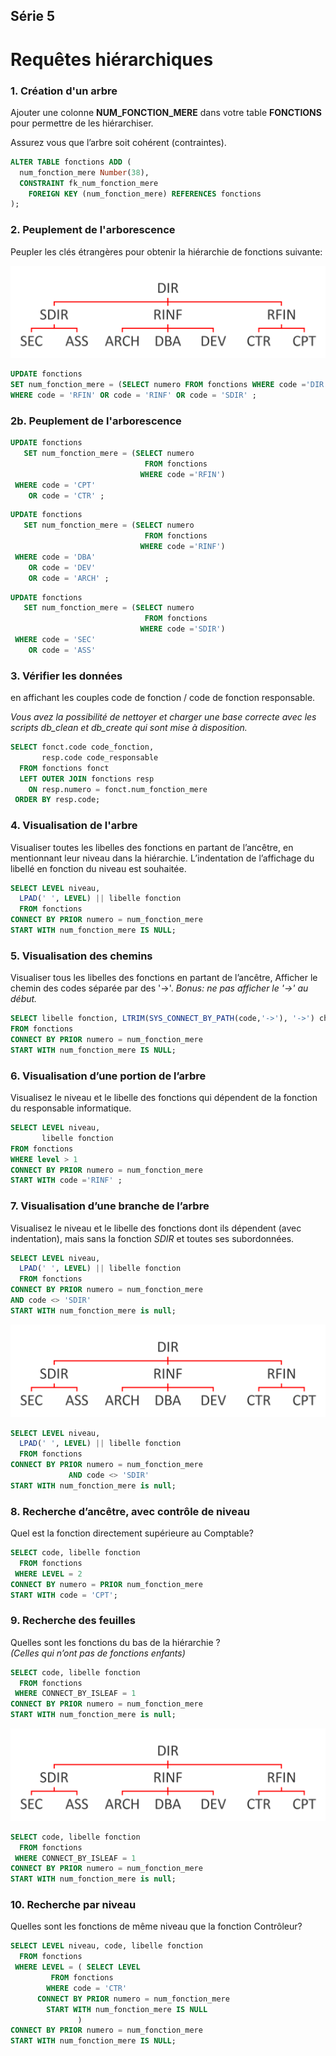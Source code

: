 ## Série 5
# Requêtes hiérarchiques




### 1. Création d'un arbre

Ajouter une colonne **NUM_FONCTION_MERE** dans votre table **FONCTIONS** pour permettre de les hiérarchiser.

Assurez vous que l’arbre soit cohérent (contraintes).
<!-- .element class="warn" -->

```sql
ALTER TABLE fonctions ADD (
  num_fonction_mere Number(38),
  CONSTRAINT fk_num_fonction_mere
    FOREIGN KEY (num_fonction_mere) REFERENCES fonctions
);
```
<!-- .element class="fragment" -->




### 2. Peuplement de l'arborescence

Peupler les clés étrangères pour obtenir la hiérarchie de fonctions suivante:

![](/images/requetes_hierarchiques/org_fonctions.png)

```sql
UPDATE fonctions
SET num_fonction_mere = (SELECT numero FROM fonctions WHERE code ='DIR')
WHERE code = 'RFIN' OR code = 'RINF' OR code = 'SDIR' ;
```
<!-- .element class="fragment" -->



### 2b. Peuplement de l'arborescence

```sql
UPDATE fonctions 
   SET num_fonction_mere = (SELECT numero
                              FROM fonctions
                             WHERE code ='RFIN')
 WHERE code = 'CPT'
    OR code = 'CTR' ;
```

```sql
UPDATE fonctions 
   SET num_fonction_mere = (SELECT numero
                              FROM fonctions
                             WHERE code ='RINF')
 WHERE code = 'DBA'
    OR code = 'DEV' 
    OR code = 'ARCH' ;
```
     
```sql
UPDATE fonctions 
   SET num_fonction_mere = (SELECT numero
                              FROM fonctions
                             WHERE code ='SDIR')
 WHERE code = 'SEC'
    OR code = 'ASS' 
```




### 3. Vérifier les données

en affichant les couples code de fonction / code de fonction responsable.

*Vous avez la possibilité de nettoyer et charger une base correcte avec les scripts db_clean et db_create qui sont mise à disposition.*
<!-- .element class="warn small" -->

```sql
SELECT fonct.code code_fonction,
       resp.code code_responsable  
  FROM fonctions fonct 
  LEFT OUTER JOIN fonctions resp 
    ON resp.numero = fonct.num_fonction_mere
 ORDER BY resp.code;
```
<!-- .element class="fragment col2 run output-in-statement" data-db="SQLAVANCE" -->




### 4. Visualisation de l'arbre
Visualiser toutes les libelles des fonctions en partant de l’ancêtre, en mentionnant leur niveau dans la hiérarchie. L’indentation de l’affichage du libellé en fonction du niveau est souhaitée.

```sql
SELECT LEVEL niveau,
  LPAD(' ', LEVEL) || libelle fonction
  FROM fonctions
CONNECT BY PRIOR numero = num_fonction_mere
START WITH num_fonction_mere IS NULL;
```
<!-- .element class="fragment col2 run" data-db="SQLAVANCE" -->




### 5. Visualisation des chemins
Visualiser tous les libelles des fonctions en partant de l’ancêtre, Afficher le chemin des codes séparée par des '->'.
*Bonus: ne pas afficher le '->' au début.*
<!-- .element class="smaller" -->

```sql
SELECT libelle fonction, LTRIM(SYS_CONNECT_BY_PATH(code,'->'), '->') chemin
FROM fonctions
CONNECT BY PRIOR numero = num_fonction_mere
START WITH num_fonction_mere IS NULL;
```
<!-- .element class="fragment run" data-db="SQLAVANCE" -->




### 6. Visualisation d’une portion de l’arbre
Visualisez le niveau et le libelle des fonctions qui dépendent de la fonction du responsable informatique.

```sql
SELECT LEVEL niveau,
       libelle fonction
FROM fonctions
WHERE level > 1
CONNECT BY PRIOR numero = num_fonction_mere
START WITH code ='RINF' ;
```
<!-- .element class="fragment col2 run start-hidden" data-fragment-index="1"  data-output-fragment-index="0"  data-db="SQLAVANCE" -->




### 7. Visualisation d’une branche de l’arbre
Visualisez le niveau et le libelle des fonctions dont ils dépendent (avec indentation), mais sans la fonction *SDIR* et toutes ses subordonnées.
```sql
SELECT LEVEL niveau,
  LPAD(' ', LEVEL) || libelle fonction
  FROM fonctions
CONNECT BY PRIOR numero = num_fonction_mere
AND code <> 'SDIR'
START WITH num_fonction_mere is null;
```
<!-- .element class="fragment col2 run" data-db="SQLAVANCE" -->



![](/images/requetes_hierarchiques/org_fonctions.png)

```sql
SELECT LEVEL niveau,
  LPAD(' ', LEVEL) || libelle fonction
  FROM fonctions
CONNECT BY PRIOR numero = num_fonction_mere
             AND code <> 'SDIR'
START WITH num_fonction_mere is null;
```
<!-- .element class="run hide" data-db="SQLAVANCE" -->




### 8. Recherche d’ancêtre, avec contrôle de niveau
Quel est la fonction directement supérieure au Comptable?

```sql
SELECT code, libelle fonction
  FROM fonctions
 WHERE LEVEL = 2
CONNECT BY numero = PRIOR num_fonction_mere
START WITH code = 'CPT';
```
<!-- .element class="fragment col2 run start-hidden" data-fragment-index="1"  data-output-fragment-index="0" data-db="SQLAVANCE" -->




### 9. Recherche des feuilles
Quelles sont les fonctions du bas de la hiérarchie ?<br/>
*(Celles qui n’ont pas de fonctions enfants)*
<!-- .element class="small" -->

```sql
SELECT code, libelle fonction
  FROM fonctions
 WHERE CONNECT_BY_ISLEAF = 1
CONNECT BY PRIOR numero = num_fonction_mere
START WITH num_fonction_mere is null;
```
<!-- .element class="fragment col2 run" data-db="SQLAVANCE" -->



![](/images/requetes_hierarchiques/org_fonctions.png)

```sql
SELECT code, libelle fonction
  FROM fonctions
 WHERE CONNECT_BY_ISLEAF = 1
CONNECT BY PRIOR numero = num_fonction_mere
START WITH num_fonction_mere is null;
```
<!-- .element class="hide run" data-db="SQLAVANCE" -->




### 10. Recherche par niveau
Quelles sont les fonctions de même niveau que la fonction Contrôleur?

```sql
SELECT LEVEL niveau, code, libelle fonction 
  FROM fonctions
 WHERE LEVEL = ( SELECT LEVEL
         FROM fonctions
        WHERE code = 'CTR'
      CONNECT BY PRIOR numero = num_fonction_mere
        START WITH num_fonction_mere IS NULL
               )
CONNECT BY PRIOR numero = num_fonction_mere
START WITH num_fonction_mere IS NULL;
```
<!-- .element class="fragment col2 run no-margin" data-fragment-index="1"  data-output-fragment-index="0" data-db="SQLAVANCE" -->
